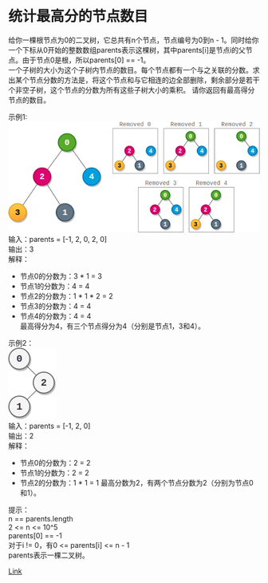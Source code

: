 <h1>统计最高分的节点数目</h1>

给你一棵根节点为0的二叉树，它总共有n个节点，节点编号为0到n - 1。同时给你一个下标从0开始的整数数组parents表示这棵树，其中parents[i]是节点i的父节点。由于节点0是根，所以parents[0] == -1。</br>
一个子树的大小为这个子树内节点的数目。每个节点都有一个与之关联的分数。求出某个节点分数的方法是，将这个节点和与它相连的边全部删除，剩余部分是若干个非空子树，这个节点的分数为所有这些子树大小的乘积。
请你返回有最高得分节点的数目。</br>

示例1:</br>
![](./image/1.png)</br>
输入：parents = [-1, 2, 0, 2, 0]</br>
输出：3</br>
解释：
- 节点0的分数为：3 * 1 = 3
- 节点1的分数为：4 = 4
- 节点2的分数为：1 * 1 * 2 = 2
- 节点3的分数为：4 = 4
- 节点4的分数为：4 = 4</br>
  最高得分为4，有三个节点得分为4（分别是节点1，3和4）。</br>

示例2：</br>
![](./image/2.png)</br>
输入：parents = [-1, 2, 0]</br>
输出：2</br>
解释：
- 节点0的分数为：2 = 2
- 节点1的分数为：2 = 2
- 节点2的分数为：1 * 1 = 1
  最高分数为2，有两个节点分数为2（分别为节点0和1）。</br>

提示：</br>
n == parents.length</br>
2 <= n <= 10^5</br>
parents[0] == -1</br>
对于i != 0，有0 <= parents[i] <= n - 1</br>
parents表示一棵二叉树。</br>

[Link](https://leetcode-cn.com/problems/count-nodes-with-the-highest-score/)